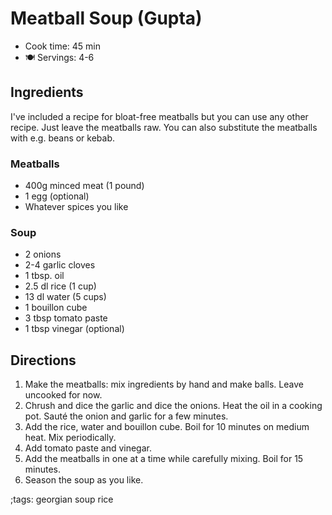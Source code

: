 # Meatball Soup (Gupta)

- Cook time: 45 min
- 🍽️ Servings: 4-6

## Ingredients

I've included a recipe for bloat-free meatballs but you can use any other recipe. Just leave the meatballs raw.
You can also substitute the meatballs with e.g. beans or kebab.

### Meatballs

- 400g minced meat (1 pound)
- 1 egg (optional)
- Whatever spices you like

### Soup

- 2 onions
- 2-4 garlic cloves
- 1 tbsp. oil
- 2.5 dl rice (1 cup)
- 13 dl water (5 cups)
- 1 bouillon cube
- 3 tbsp tomato paste
- 1 tbsp vinegar (optional)

## Directions

1. Make the meatballs: mix ingredients by hand and make balls. Leave uncooked for now.
2. Chrush and dice the garlic and dice the onions. Heat the oil in a cooking pot. Sauté the onion and garlic for a few minutes.
3. Add the rice, water and bouillon cube. Boil for 10 minutes on medium heat. Mix periodically.
4. Add tomato paste and vinegar.
5. Add the meatballs in one at a time while carefully mixing. Boil for 15 minutes.
6. Season the soup as you like.

;tags: georgian soup rice
